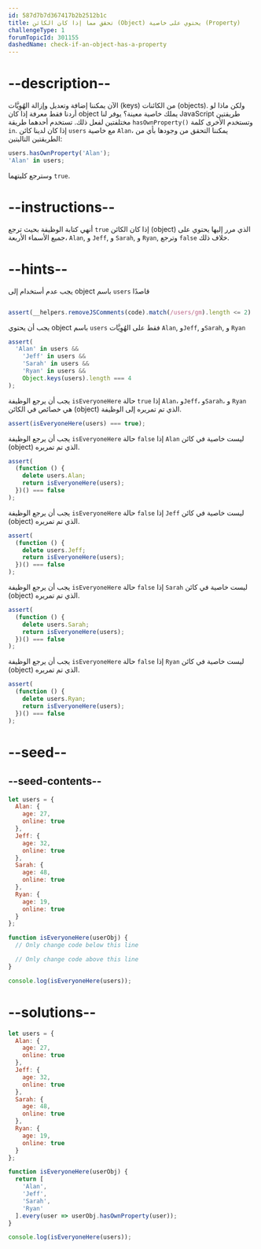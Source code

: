```yaml
---
id: 587d7b7d367417b2b2512b1c
title: تحقق مما إذا كان الكائن (Object) يحتوي على خاصية (Property)
challengeType: 1
forumTopicId: 301155
dashedName: check-if-an-object-has-a-property
---
```


# --description--

الآن يمكننا إضافة وتعديل وإزالة الهُوِيَّات (keys) من الكائنات (objects). ولكن ماذا لو أردنا فقط معرفة إذا كان object يملك خاصية معينة؟ يوفر لنا JavaScript طريقتين مختلفتين لفعل ذلك. تستخدم أحدهما طريقة `hasOwnProperty()` وتستخدم الأخرى كلمة `in`. إذا كان لدينا كائن `users` مع خاصية `Alan`، يمكننا التحقق من وجودها بأي من الطريقتين التاليتين:

```js
users.hasOwnProperty('Alan');
'Alan' in users;
```

وسترجع كليتهما `true`.

# --instructions--

أنهي كتابة الوظيفة بحيث ترجع `true` إذا كان الكائن (object) الذي مرر إليها يحتوي على جميع الأسماء الأربعة، `Alan`, و `Jeff`, و `Sarah`, و `Ryan`, وترجع `false` خلاف ذلك.

# --hints--

يجب عدم أستخدام إلى object باسم `users` قاصدًا

```js 

assert(__helpers.removeJSComments(code).match(/users/gm).length <= 2)

```

يجب أن يحتوي object باسم `users` فقط على الهُوِيَّات `Alan`, و`Jeff`, و`Sarah`, و `Ryan`

```js
assert(
  'Alan' in users &&
    'Jeff' in users &&
    'Sarah' in users &&
    'Ryan' in users &&
    Object.keys(users).length === 4
);
```

يجب أن يرجع الوظيفة `isEveryoneHere` حالة `true` إذا `Alan`، و`Jeff`، و`Sarah`، و `Ryan` هي خصائص في الكائن (object) الذي تم تمريره إلى الوظيفة.

```js
assert(isEveryoneHere(users) === true);
```

يجب أن يرجع الوظيفة `isEveryoneHere` حالة `false` إذا `Alan` ليست خاصية في كائن (object) الذي تم تمريره.

```js
assert(
  (function () {
    delete users.Alan;
    return isEveryoneHere(users);
  })() === false
);
```

يجب أن يرجع الوظيفة `isEveryoneHere` حالة `false` إذا `Jeff` ليست خاصية في كائن (object) الذي تم تمريره.

```js
assert(
  (function () {
    delete users.Jeff;
    return isEveryoneHere(users);
  })() === false
);
```

يجب أن يرجع الوظيفة `isEveryoneHere` حالة `false` إذا `Sarah` ليست خاصية في كائن (object) الذي تم تمريره.

```js
assert(
  (function () {
    delete users.Sarah;
    return isEveryoneHere(users);
  })() === false
);
```

يجب أن يرجع الوظيفة `isEveryoneHere` حالة `false` إذا `Ryan` ليست خاصية في كائن (object) الذي تم تمريره.

```js
assert(
  (function () {
    delete users.Ryan;
    return isEveryoneHere(users);
  })() === false
);
```

# --seed--

## --seed-contents--

```js
let users = {
  Alan: {
    age: 27,
    online: true
  },
  Jeff: {
    age: 32,
    online: true
  },
  Sarah: {
    age: 48,
    online: true
  },
  Ryan: {
    age: 19,
    online: true
  }
};

function isEveryoneHere(userObj) {
  // Only change code below this line

  // Only change code above this line
}

console.log(isEveryoneHere(users));
```

# --solutions--

```js
let users = {
  Alan: {
    age: 27,
    online: true
  },
  Jeff: {
    age: 32,
    online: true
  },
  Sarah: {
    age: 48,
    online: true
  },
  Ryan: {
    age: 19,
    online: true
  }
};

function isEveryoneHere(userObj) {
  return [
    'Alan',
    'Jeff',
    'Sarah',
    'Ryan'
  ].every(user => userObj.hasOwnProperty(user));
}

console.log(isEveryoneHere(users));
```
